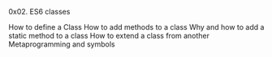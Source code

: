 0x02. ES6 classes

How to define a Class
How to add methods to a class
Why and how to add a static method to a class
How to extend a class from another
Metaprogramming and symbols
